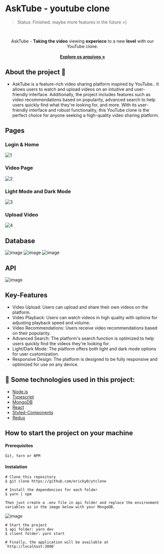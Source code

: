 <h1>AskTube - youtube clone</h1>

> Status: Finished. maybe more features in the future =)
<br/>

<p align="center">
    AskTube - <span><b>Taking the video</b> viewing <b>experiece</b> to a new <b>level</b> with our YouTube clone.</span>
    <br />
    <br />
    <a href="https://github.com/ericky0/ytclone/"><strong>Explore os arquivos »</strong></a>
  </p>
</p>

<!-- ABOUT THE PROJECT -->
## About the project 🎨

- AskTube is a feature-rich video sharing platform inspired by YouTube.. It allows users to watch and upload videos on an intuitive and user-friendly interface. Additionally, the project includes features such as video recommendations based on popularity, advanced search to help users quickly find what they're looking for, and more. With its user-friendly interface and robust functionality, this YouTube clone is the perfect choice for anyone seeking a high-quality video sharing platform.


## Pages

### Login & Home
![1](https://user-images.githubusercontent.com/53923000/216238633-7db0d667-c418-409b-8ea0-955f033e543d.gif)

### Video Page
![2](https://user-images.githubusercontent.com/53923000/216239547-5950d475-644d-43a8-8171-11e63b5c7716.gif)

### Light Mode and Dark Mode
![3](https://user-images.githubusercontent.com/53923000/216239900-31f176c4-3802-4651-b7c2-dfdbc0cee306.gif)

### Upload Video
![4](https://user-images.githubusercontent.com/53923000/216240305-c4115878-047f-43b0-9c13-a97865fce5ba.gif)

## Database
![image](https://user-images.githubusercontent.com/53923000/216241098-7f482123-b3ae-428d-bcd4-50fa0341d640.png)
![image](https://user-images.githubusercontent.com/53923000/216241201-86e718bc-195a-457c-b844-4bb89844de24.png)
![image](https://user-images.githubusercontent.com/53923000/216241242-c3132503-9d9b-44f7-a629-270b2b968644.png)

## API
![image](https://user-images.githubusercontent.com/53923000/216240475-adbe3021-e2eb-4549-ad91-ee2ab0e940c4.png)

## Key-Features
* Video Upload: Users can upload and share their own videos on the platform.
* Video Playback: Users can watch videos in high quality with options for adjusting playback speed and volume.
* Video Recommendations: Users receive video recommendations based on their popularity.
* Advanced Search: The platform's search function is optimized to help users quickly find the videos they're looking for.
* Light/Dark Mode: The platform offers both light and dark mode options for user customization.
* Responsive Design: The platform is designed to be fully responsive and optimized for use on any device.


## 🧪 Some technologies used in this project:

* [Node.js](https://nodejs.org/en/)
* [Typescript](https://www.typescriptlang.org/)
* [MongoDB](https://www.mongodb.com/pt-br)
* [React](https://developer.mozilla.org/pt-BR/docs/Web/JavaScript/)
* [Styled-Components](https://styled-components.com/)
* [Redux](https://redux.js.org)

## How to start the project on your machine

#### Prerequisites

``` Git, Yarn or NPM ```

#### Instalation

```
# Clone this repository
$ git clone https://github.com/ericky0/ytclone

# Install the dependencies for each folder
$ yarn | npm

Then just create a .env file in api folder and replace the environment variables as in the image below with your MongoDB.
```
![image](https://user-images.githubusercontent.com/53923000/216244253-93a7e60e-629e-426b-a767-5904860f8c03.png)


```
# Start the project
$ api folder: yarn dev
$ client folder: yarn start

# Finally, the application will be available at `http://localhost:3000`
```
